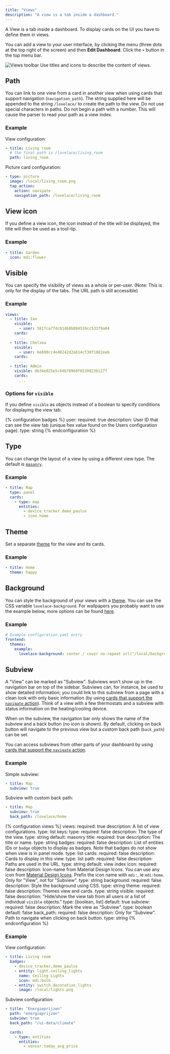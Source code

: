 ```yaml
---
title: "Views"
description: "A view is a tab inside a dashboard."
---
```


A View is a tab inside a dashboard.
To display cards on the UI you have to define them in views.

You can add a view to your user interface, by clicking the menu (three dots at the top right of the screen) and then **Edit Dashboard**. 
Click the `+` button in the top menu bar.

<p class="img">
  <img src="/images/dashboards/views.png" alt="Views toolbar">
  Use titles and icons to describe the content of views.
</p>

## Path

You can link to one view from a card in another view when using cards that support navigation (`navigation_path`). The string supplied here will be appended to the string `/lovelace/` to create the path to the view. Do not use special characters in paths. Do not begin a path with a number. This will cause the parser to read your path as a view index.

### Example

View configuration:

```yaml
- title: Living room
  # the final path is /lovelace/living_room
  path: living_room
```

Picture card configuration:

```yaml
- type: picture
  image: /local/living_room.png
  tap_action:
    action: navigate
    navigation_path: /lovelace/living_room
```

## View icon

If you define a view icon, the icon instead of the title will be displayed, the title will then be used as a tool-tip.

### Example

```yaml
- title: Garden
  icon: mdi:flower
```

## Visible

You can specify the visibility of views as a whole or per-user. (Note: This is only for the display of the tabs. The URL path is still accessible)

### Example

```yaml
views:
  - title: Ian
    visible:
      - user: 581fca7fdc014b8b894519cc531f9a04
    cards:
      ...
  - title: Chelsea
    visible:
      - user: 6e690cc4e40242d2ab14cf38f1882ee6
    cards:
      ...
  - title: Admin
    visible: db34e025e5c84b70968f6530823b117f
    cards:
      ...
```

### Options for `visible`

If you define `visible` as objects instead of a boolean to specify conditions for displaying the view tab:

{% configuration badges %}
user:
  required: true
  description: User ID that can see the view tab (unique hex value found on the Users configuration page).
  type: string
{% endconfiguration %}

## Type

You can change the layout of a view by using a different view type. The default is [`masonry`](/dashboards/masonry).

### Example

```yaml
- title: Map
  type: panel
  cards:
    - type: map
      entities:
        - device_tracker.demo_paulus
        - zone.home
```

## Theme

Set a separate [theme](/integrations/frontend/#themes) for the view and its cards.

### Example

```yaml
- title: Home
  theme: happy
```

## Background

You can style the background of your views with a [theme](/integrations/frontend/#themes). You can use the CSS variable `lovelace-background`. For wallpapers you probably want to use the example below, more options can be found [here](https://developer.mozilla.org/en-US/docs/Web/CSS/background).

### Example

```yaml
# Example configuration.yaml entry
frontend:
  themes:
    example:
      lovelace-background: center / cover no-repeat url("/local/background.png") fixed
```

## Subview

A "View" can be marked as "Subview". Subviews won’t show up in the navigation bar on top of the sidebar. Subviews can, for instance, be used to show detailed information; you could link to this subview from a page with a clean look with only basic information (by using [cards that support the `navigate` action](/dashboards/actions)). Think of a view with a few thermostats and a subview with status information on the heating/cooling device.

When on the subview, the navigation bar only shows the name of the subview and a back button (no icon is shown).
By default, clicking on back button will navigate to the previous view but a custom back path (`back_path`) can be set.

You can access subviews from other parts of your dashboard by using [cards that support the `navigate` action](/dashboards/actions).

### Example

Simple subview:

```yaml
- title: Map
  subview: true
```

Subview with custom back path:

```yaml
- title: Map
  subview: true
  back_path: /lovelace/home
```

{% configuration views %}
views:
  required: true
  description: A list of view configurations.
  type: list
  keys:
    type:
      required: false
      description: The type of the view.
      type: string
      default: masonry
    title:
      required: true
      description: The title or name.
      type: string
    badges:
      required: false
      description: List of entities IDs or `badge` objects to display as badges. Note that badges do not show when view is in panel mode.
      type: list
    cards:
      required: false
      description: Cards to display in this view.
      type: list
    path:
      required: false
      description: Paths are used in the URL.
      type: string
      default: view index
    icon:
      required: false
      description: Icon-name from Material Design Icons. You can use any icon from [Material Design Icons](https://pictogrammers.com/library/mdi/). Prefix the icon name with `mdi:`, ie `mdi:home`. Only for "View", not for "Subview".
      type: string
    background:
      required: false
      description: Style the background using CSS.
      type: string
    theme:
      required: false
      description: Themes view and cards.
      type: string
    visible:
      required: false
      description: "Hide/show the view tab from all users or a list of individual `visible` objects."
      type: [boolean, list]
      default: true
    subview:
      required: false
      description: Mark the view as "Subview".
      type: boolean
      default: false
    back_path:
      required: false
      description: Only for "Subview". Path to navigate when clicking on back button.
      type: string
{% endconfiguration %}

### Example

View configuration:

```yaml
- title: Living room
  badges:
    - device_tracker.demo_paulus
    - entity: light.ceiling_lights
      name: Ceiling Lights
      icon: mdi:bulb
    - entity: switch.decorative_lights
      image: /local/lights.png
```

Subview configuration:

```yaml
- title: "Energieprijzen"
  path: "energieprijzen"
  subview: true
  back_path: "/ui-data/climate"

  cards:
    - type: entities
      entities:
        - sensor.today_avg_price
```
